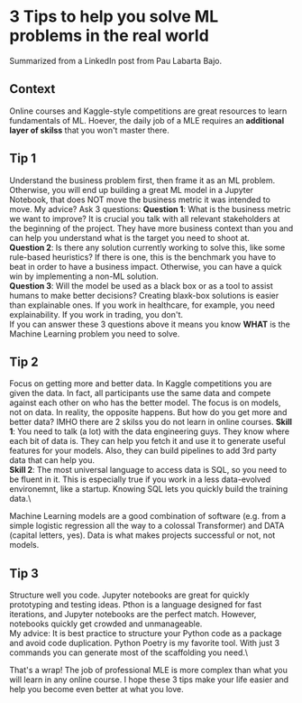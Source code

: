 # 3 Tips to help you solve ML problems in the real world

Summarized from a LinkedIn post from Pau Labarta Bajo.

## Context
Online courses and Kaggle-style competitions are great resources to learn fundamentals of ML. Hoever, the daily job of a MLE requires an **additional layer of skilss** that you won't master there.

## Tip 1
Understand the business problem first, then frame it as an ML problem. Otherwise, you will end up building a great ML model in a Jupyter Notebook, that does NOT move the business metric it was intended to move. My advice? Ask 3 questions:
**Question 1**: What is the business metric we want to improve? It is crucial you talk with all relevant stakeholders at the beginning of the project. They have more business context than you and can help you understand what is the target you need to shoot at. <br>
**Question 2**: Is there any solution currently working to solve this, like some rule-based heuristics? If there is one, this is the benchmark you have to beat in order to have a business impact. Otherwise, you can have a quick win by implementing a non-ML solution. <br>
**Question 3**: Will the model be used as a black box or as a tool to assist humans to make better decisions? Creating blaxk-box solutions is easier than explainable ones. If you work in healthcare, for example, you need explainability. If you work in trading, you don't. <br>
If you can answer these 3 questions above it means you know ****WHAT**** is the Machine Learning problem you need to solve.

## Tip 2
Focus on getting more and better data. In Kaggle competitions you are given the data. In fact, all participants use the same data and compete against each other on who has the better model. The focus is on models, not on data. In reality, the opposite happens. But how do you get more and better data? IMHO there are 2 skilss you do not learn in online courses.
**Skill 1**: You need to talk (a lot) with the data engineering guys. They know where each bit of data is. They can help you fetch it and use it to generate useful features for your models. Also, they can build pipelines to add 3rd party data that can help you.\
**Skill 2**: The most universal language to access data is SQL, so you need to be fluent in it. This is especially true if you work in a less data-evolved environemnt, like a startup. Knowing SQL lets you quickly build the training data.\

Machine Learning models are a good combination of software (e.g. from a simple logistic regression all the way to a colossal Transformer) and DATA (capital letters, yes). Data is what makes projects successful or not, not models.

## Tip 3
Structure well you code. Jupyter notebooks are great for quickly prototyping and testing ideas. Pthon is a language designed for fast iterations, and Jupyter notebooks are the perfect match. However, notebooks quickly get crowded and unmanageable.\
My advice: It is best practice to structure your Python code as a package and avoid code duplication. Python Poetry is my favorite tool. With just 3 commands you can generate most of the scaffolding you need.\

That's a wrap! The job of professional MLE is more complex than what you will learn in any online course. I hope these 3 tips make your life easier and help you become even better at what you love.